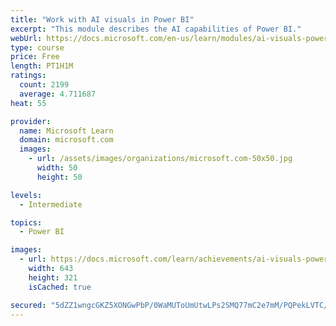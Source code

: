 ```yaml
---
title: "Work with AI visuals in Power BI"
excerpt: "This module describes the AI capabilities of Power BI."
webUrl: https://docs.microsoft.com/en-us/learn/modules/ai-visuals-power-bi/
type: course
price: Free
length: PT1H1M
ratings:
  count: 2199
  average: 4.711687
heat: 55

provider:
  name: Microsoft Learn
  domain: microsoft.com
  images:
    - url: /assets/images/organizations/microsoft.com-50x50.jpg
      width: 50
      height: 50

levels:
  - Intermediate

topics:
  - Power BI

images:
  - url: https://docs.microsoft.com/learn/achievements/ai-visuals-power-bi-social.png
    width: 643
    height: 321
    isCached: true

secured: "5dZZ1wngcGKZ5XONGwPbP/0WaMUToUmUtwLPs2SMQ77mC2e7mM/PQPekLVTC/TLq9rQHEB8QQ2P5zYwgHCv13m2yuzxCTFmiCnwzmZfvkxStAikF8VW9a71bp/MFp3VmbTzzTtNzCSjTsf4lU7s3xhsolMuSbvwu5YfwxGx0wexj6a8tmZTza1SSpUa+P+vteXb9iH4ECaw8c6Vx4yNU/GBUwZbObnROvExViEOayt7QYmD9WNrzElc0CNJgDTFp7PU/u6iQk1GzaY7sbVEhAZ3GNb9+3HLNufChpANS8YTNSQNTLDiaBzXfzfssE3Rr24Big7Ngt8QtTsyxJTxqxuIDeINYpaswjuD1ZNj2PoHA9jGaKJhe2U0j+TFX8VPwfFDoAUyVE3uTR2E4v/qzJObvrlJ0TlSLyMwkYId0CUY=;ZyLcqhcZCmzOQQFGrkf2Xw=="
---
```


